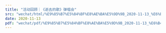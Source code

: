 ```yaml
---
title: "活动回顾｜《逝去的歌》弹唱会"
src: "wechat/html/%E9%85%B7%E5%84%BF%E8%AE%BA%E5%9D%9B_2020-11-13_%E6%B4%BB%E5%8A%A8%E5%9B%9E%E9%A1%BE%EF%BD%9C%E3%80%8A%E9%80%9D%E5%8E%BB%E7%9A%84%E6%AD%8C%E3%80%8B%E5%BC%B9%E5%94%B1%E4%BC%9A.html"
date: 2020-11-13
pdf: "wechat/pdf/%E9%85%B7%E5%84%BF%E8%AE%BA%E5%9D%9B_2020-11-13_%E6%B4%BB%E5%8A%A8%E5%9B%9E%E9%A1%BE%EF%BD%9C%E3%80%8A%E9%80%9D%E5%8E%BB%E7%9A%84%E6%AD%8C%E3%80%8B%E5%BC%B9%E5%94%B1%E4%BC%9A.pdf"
---
```

